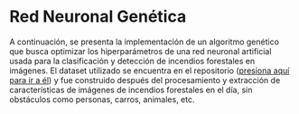 # Red Neuronal Genética

A continuación, se presenta la implementación de un algoritmo genético que busca optimizar los hiperparámetros de una red neuronal artificial usada para la clasificación y detección de incendios forestales en imágenes. El dataset utilizado se encuentra en el repositorio ([presiona aquí para ir a él](https://github.com/MartinOtamendiT/Red_Neuronal_Genetica/blob/main/descriptoresFinal.csv)) y fue construido después del procesamiento y extracción de características de imágenes de incendios forestales en el día, sin obstáculos como personas, carros, animales, etc.
